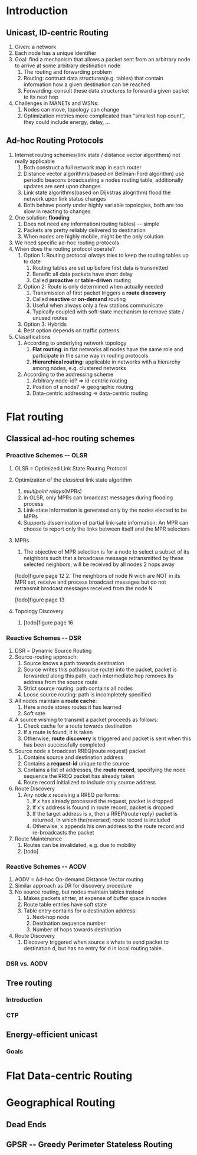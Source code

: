 # Introduction
## Unicast, ID-centric Routing
1. Given: a network
2. Each node has a unique identifier
3. Goal: find a mechanism that allows a packet sent from an arbitrary node to arrive at some arbitrary destination node
    1. The routing and forwarding problem
    2. Routing: contruct data structures(e.g. tables) that contain information how a given destination can be reached
    3. Forwarding: consult these data structures to forward a given packet to its next hop
4. Challenges in MANETs and WSNs:
    1. Nodes can move, topology can change
    2. Optimization metrics more complicated than "smallest hop count", they could include energy, delay, ...

## Ad-hoc Routing Protocols
1. Internet routing schemes(link state / distance vector algorithms) not really applicable
    1. Both construct a full network map in each router
    2. Distance vector algorithms(based on Bellman-Ford algorithm) use periodic beacons broadcasting a nodes routing table, additionally updates are sent upon changes
    3. Link state algorithms(based on Dijkstras alogrithm) flood the network upon link status changes
    3. Both behave poorly under highly variable topologies, both are too slow in reacting to changes
2. One solution: **flooding**
    1. Does not need any information(routing tables) -- simple
    2. Packets are pretty reliably delivered to destination
    3. When nodes are highly mobile, might be the only solution
3. We need specific ad-hoc routing protocols
4. When does the routing protocol operate?
    1. Option 1: Routing protocol *always* tries to keep the routing tables up to date
        1. Routing tables are set up before first data is transmitted
        2. Benefit: all data packets have short delay
        3. Called **proactive** or **table-driven** routing
    2. Option 2: Route is only determined when actually needed
        1. Transmission of first packet triggers a **route discovery**
        2. Called **reactive** or **on-demand** routing
        3. Useful when always only a few stations communicate
        3. Typically coupled with soft-state mechanism to remove state / unused routes
    3. Option 3: Hybrids
    3. Best option depends on traffic patterns
4. Classifications
    1. According to underlying network topology
        1. **Flat routing**: in flat networks all nodes have the same role and participate in the same way in routing protocols
        2. **Hierarchical routing**: applicable in networks with a hierarchy among nodes, e.g. clustered networks
    2. According to the addressing scheme
        1. Arbitrary node-id? => id-centric routing
        2. Position of a node? => geographic routing
        3. Data-centric addressing => data-centric routing

# Flat routing
## Classical ad-hoc routing schemes
### Proactive Schemes -- OLSR
1. OLSR = Optimized Link State Routing Protocol
2. Optimization of the *classical* link state algorithm
    1. *multipoint relays*(MPRs)
    2. in OLSR, only MPRs can broadcast messages during flooding process
    3. Link-state information is generated only by the nodes elected to be MPRs
    3. Supports dissemination of partial link-sate information: An MPR can choose to report only the links between itself and the MPR selectors
3. MPRs
    1. The objective of MPR selection is for a node to select a subset of its neighbors such that a broadcase message retransmitted by these selected neighbors, will be received by all nodes 2 hops away

   [todo]figure page 12
    2. The neighbors of node N wich are NOT in its MPR set, receive and process broadcast messages but do not retransmit brodcast messages received from the node N

   [todo]figure page 13
4. Topology Discovery
    1. [todo]figure page 16

### Reactive Schemes -- DSR
1. DSR = Dynamic Source Routing
2. Source-routing approach:
    1. Source knows a path towards destination
    2. Source writes this path(source route) into the packet, packet is forwarded along this path, each intermediate hop removes its address from the source route
    3. Strict source routing: path contains all nodes
    3. Loose source routing: path is incompletely specified
3. All nodes maintain a **route cache**:
    1. Here a node stores routes it has learned
    3. Soft sate
2. A source wishing to transmit a packet proceeds as follows:
    1. Check cache for a route towards destination
    2. If a route is found, it is taken
    2. Otherwise, **route discovery** is triggered and packet is sent when this has been successfully completed
2. Source node *s* broadcast RREQ(route request) packet
    1. Contains source and destination address
    2. Contains a **request-id** unique to the source
    3. Contains a list of addresses, the **route record**, specifying the node sequence the RREQ packet has already taken
    4. Route record initialized to include only source address
4. Route Discovery
    1. Any node *x* receiving a RREQ performs:
        1. If *x* has already processed the request, packet is dropped
        2. If x's address is fouund in route record, packet is dropped
        3. If the target address is x, then a RREP(route reply) packet is returned, in which the(reversed) route record is included
        4. Otherwise, x appends his own address to the route record and re-broadcasts the packet
5. Route Maintenance
    1. Routes can be invalidated, e.g. due to mobility
    2. [todo]

### Reactive Schemes -- AODV
1. AODV = Ad-hoc On-demand Distance Vector routing
1. Similar approach as DR for discovery procedure
1. No source routing, but nodes maintain tables instead
    1. Makes packets shrter, at expense of buffer space in nodes
    3. Route table entries have soft state
    3. Table entry contains for a destination address:
        1. Next-hop node
        1. Destination sequence number
        3. Number of hops towards destination
3. Route Discovery
    1. Discovery triggered when source s whats to send packet to destination d, but has no entry for d in local routing table.

### DSR vs. AODV

## Tree routing
### Introduction

### CTP

## Energy-efficient unicast

### Goals

# Flat Data-centric Routing

# Geographical Routing

## Dead Ends

## GPSR -- Greedy Perimeter Stateless Routing
